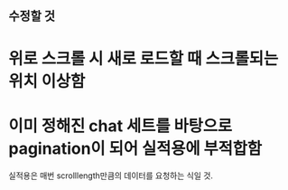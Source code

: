 ## 수정할 것
# 위로 스크롤 시 새로 로드할 때 스크롤되는 위치 이상함
# 이미 정해진 chat 세트를 바탕으로 pagination이 되어 실적용에 부적합함
실적용은 매번 scrolllength만큼의 데이터를 요청하는 식일 것.
